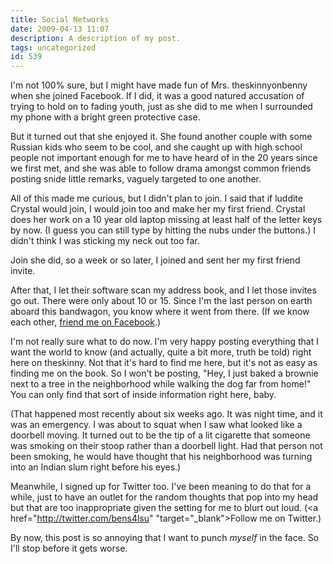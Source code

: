 ```yaml
---
title: Social Networks
date: 2009-04-13 11:07
description: A description of my post.
tags: uncategorized
id: 539
---
```

I'm not 100% sure, but I might have made fun of Mrs. theskinnyonbenny when she joined Facebook.  If I did, it was a good natured accusation of trying to hold on to fading youth, just as she did to me when I surrounded my phone with a bright green protective case.

But it turned out that she enjoyed it.  She found another couple with some Russian kids who seem to be cool, and she caught up with high school people not important enough for me to have heard of in the 20 years since we first met, and she was able to follow drama amongst common friends posting snide little remarks, vaguely targeted to one another.

All of this made me curious, but I didn't plan to join.  I said that if luddite Crystal would join, I would join too and make her my first friend.  Crystal does her work on a 10 year old laptop missing at least half of the letter keys by now.  (I guess you can still type by hitting the nubs under the buttons.)  I didn't think I was sticking my neck out too far.

Join she did, so a week or so later, I joined and sent her my first friend invite.

After that, I let their software scan my address book, and I let those invites go out.  There were only about 10 or 15.  Since I'm the last person on earth aboard this bandwagon, you know where it went from there.  (If we know each other, <a href="http://www.facebook.com/privacy/?view=search#/people/Ben-Schultz/1398128702/" target="_blank">friend me on Facebook</a>.)

I'm not really sure what to do now.  I'm very happy posting everything that I want the world to know (and actually, quite a bit more, truth be told) right here on theskinny.  Not that it's hard to find me here, but it's not as easy as finding me on the book.  So I won't be posting, "Hey, I just baked a brownie next to a tree in the neighborhood while walking the dog far from home!"  You can only find that sort of inside information right here, baby.

(That happened most recently about six weeks ago.  It was night time, and it was an emergency.  I was about to squat when I saw what looked like a doorbell moving.  It turned out to be the tip of a lit cigarette that someone was smoking on their stoop rather than a doorbell light.  Had that person not been smoking, he would have thought that his neighborhood was turning into an Indian slum right before his eyes.)

Meanwhile, I signed up for Twitter too.  I've been meaning to do that for a while, just to have an outlet for the random thoughts that pop into my head but that are too inappropriate given the setting for me to blurt out loud.  (<a href="http://twitter.com/bens4lsu" "target="_blank">Follow me on Twitter</a>.)

By now, this post is so annoying that I want to punch *myself* in the face.  So I'll stop before it gets worse.